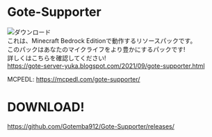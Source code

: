 # Gote-Supporter
![ダウンロード](https://img.shields.io/github/downloads/Gotemba912/Gote-Supporter/total?style=plastic)  
これは、Minecraft Bedrock Editionで動作するリソースパックです。  
このパックはあなたのマイクライフをより豊かにするパックです!  
詳しくはこちらを確認してください!  
https://gote-server-yuka.blogspot.com/2021/09/gote-supporter.html

MCPEDL: https://mcpedl.com/gote-supporter/

# DOWNLOAD!
https://github.com/Gotemba912/Gote-Supporter/releases/
